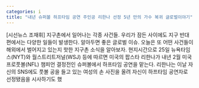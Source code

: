 ```yaml
---
categories: i
title: "내년 슈퍼볼 하프타임 공연 주인공 리한나 선정 5년 만의 가수 복귀 글로벌이야기"
---
```

[시선뉴스 조재휘] 지구촌에서 일어나는 각종 사건들. 우리가 잠든 사이에도 지구 반대편에서는 다양한 일들이 발생한다. 알아두면 좋은 글로벌 이슈. 오늘은 또 어떤 사건들이 해외에서 벌어지고 있는지 핫한 지구촌 소식을 알아보자. 현지시간으로 25일 뉴욕타임스(NYT)와 월스트리트저널(WSJ) 등에 따르면 미국의 팝스타 리한나가 내년 2월 미국프로풋볼(NFL) 챔피언 결정전인 슈퍼볼에서 하프타임 공연을 맡는다. 리한나는 이날 자신의 SNS에도 풋볼 공을 들고 있는 여성의 손 사진을 올려 자신이 하프타임 공연자로 선정됐음을 시사하기도 했